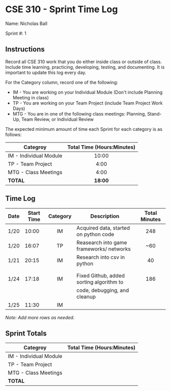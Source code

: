 # CSE 310 - Sprint Time Log

Name: Nicholas Ball

Sprint #: 1

## Instructions

Record all CSE 310 work that you do either inside class or outside of class.  Include time learning, practicing, developing, testing, and documenting.  It is important to update this log every day.

For the Category column, record one of the following:
* IM - You are working on your Individual Module (Don't include Planning Meeting in class)
* TP - You are working on your Team Project (include Team Project Work Days)
* MTG - You are in one of the following class meetings: Planning, Stand-Up, Team Review, or Individual Review

The expected minimum amount of time each Sprint for each category is as follows:

|Categroy                       |Total Time (Hours:Minutes)|
|-------------------------------|:------------------------:|
|IM - Individual Module         |          10:00           |
|TP - Team Project              |           4:00           |
|MTG - Class Meetings           |           4:00           |
|**TOTAL**                      |        **18:00**         |

## Time Log

|Date      |Start Time|Category|Description                                 |Total Minutes|
|----------|----------|:------:|--------------------------------------------|:-----------:|
|   1/20   |  10:00   |   IM   |  Acquired data, started on python code     |     248     |
|   1/20   |  16:07   |   TP   |  Reasearch into game frameworks/ networks  |     ~60     |
|   1/21   |  20:15   |   IM   |  Research into csv in python               |      40     |
|          |          |        |                                            |             |
|          |          |        |                                            |             |
|   1/24   |  17:18   |   IM   |  Fixed Github, added sorting algorithm to  |     186     |
|          |          |        |  code, debugging, and cleanup              |             |
|   1/25   |  11:30   |   IM   |                                            |             |

_Note: Add more rows as needed._

## Sprint Totals

|Categroy                       |Total Time (Hours:Minutes)|
|-------------------------------|:------------------------:|
|IM - Individual Module         |                          |
|TP - Team Project              |                          |
|MTG - Class Meetings           |                          |
|**TOTAL**                      |                          |
